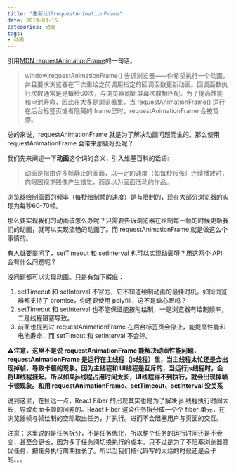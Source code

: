 ```yaml
---
title: "重新认识requestAnimationFrame"
date: 2019-03-15
categories: 动画
tags: 
- 动画
---
```


引用[MDN requestAnimationFrame](https://developer.mozilla.org/zh-CN/docs/Web/API/Window/requestAnimationFrame)的一句话。

> window.requestAnimationFrame() 告诉浏览器——你希望执行一个动画，并且要求浏览器在下次重绘之前调用指定的回调函数更新动画。回调函数执行次数通常是是每秒60次，与浏览器刷新屏幕次数相匹配。为了提高性能和电池寿命，因此在大多是浏览器里，当 requestAnimationFrame() 运行在后台标签页或者隐藏的iframe里时，requestAnimationFrame 会被暂停。

总的来说，requestAnimationFrame 就是为了解决动画问题而生的。那么使用 requestAnimationFrame 会带来那些好处呢？

<!-- more -->

我们先来阐述一下**动画**这个词的含义，引入维基百科的话语:
> 动画是指由许多帧静止的画面，以一定的速度（如每秒16张）连续播放时，肉眼因视觉残像产生错觉，而误以为画面活动的作品。

浏览器绘制画面的频率（每秒绘制帧的速度）是有限制的，现在大部分浏览器的实现为每秒60-70帧。

那么要实现我们的动画该怎么办呢？只需要告诉浏览器在绘制每一帧的时候更新我们的动画，就可以实现流畅的动画了。而 requestAnimationFrame 就是做这么个事情的。

有人就要提问了，setTimeout 和 setInterval 也可以实现动画呀？用这两个 API 会有什么问题呢？

没问题都可以实现动画。只是有如下暇疵：
1. setTimeout 和 setInterval 不官方，它不知道绘制动画的最佳时机。如同浏览器都支持了 promise，你还要使用 polyfill，这不是缺心眼吗？
2. setTimeout 和 setInterval 也不能保证能按时绘制，一是浏览器有绘制频率，二是线程阻塞导致。
3. 前面也提到过 requestAnimationFrame 在后台标签页会停止，能提高性能和电池寿命，而 setTimout 和 setInterval 不会停。

**⚠️注意，这里不是说 requestAnimationFrame 能解决动画性能问题，requestAnimationFrame 是运行在主线程（js线程）里，当主线程太忙还是会出现掉帧，导致卡顿的现象。因为主线程和 UI线程是互斥的，当运行js线程时，会将UI线程挂起。所以如果js线程占用时间太长，UI线程得不到执行，就会出现掉帧卡顿现象。和用 requestAnimationFrame、setTimeout、setInterval 没关系**

说到这里，在扯远一点，React Fiber 的出现其实也是为了解决 js 线程执行时间太长，导致页面卡顿的问题的。React Fiber 渲染任务拆分成一个个 fiber 单元，在浏览器帧与帧绘制的空隙取出任务，并执行。进而不会阻塞用户与页面的交互。

注意：这里说的是任务拆分，不是任务优化，所以整个任务的运行时间还是不会变，甚至会更长，因为多了任务间切换执行的成本。只不过是为了不阻塞浏览器高优任务，把任务执行周期拉长了。所以当我们把代码写的太烂的时候还是会卡的。。。
